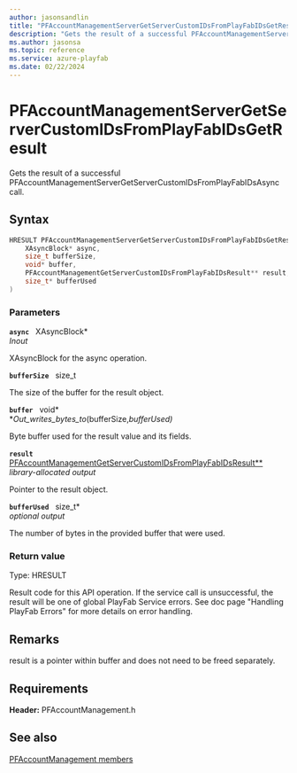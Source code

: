 ```yaml
---
author: jasonsandlin
title: "PFAccountManagementServerGetServerCustomIDsFromPlayFabIDsGetResult"
description: "Gets the result of a successful PFAccountManagementServerGetServerCustomIDsFromPlayFabIDsAsync call."
ms.author: jasonsa
ms.topic: reference
ms.service: azure-playfab
ms.date: 02/22/2024
---
```


# PFAccountManagementServerGetServerCustomIDsFromPlayFabIDsGetResult  

Gets the result of a successful PFAccountManagementServerGetServerCustomIDsFromPlayFabIDsAsync call.  

## Syntax  
  
```cpp
HRESULT PFAccountManagementServerGetServerCustomIDsFromPlayFabIDsGetResult(  
    XAsyncBlock* async,  
    size_t bufferSize,  
    void* buffer,  
    PFAccountManagementGetServerCustomIDsFromPlayFabIDsResult** result,  
    size_t* bufferUsed  
)  
```  
  
### Parameters  
  
**`async`** &nbsp; XAsyncBlock*  
*_Inout_*  
  
XAsyncBlock for the async operation.  
  
**`bufferSize`** &nbsp; size_t  
  
The size of the buffer for the result object.  
  
**`buffer`** &nbsp; void*  
*_Out_writes_bytes_to_(bufferSize,*bufferUsed)*  
  
Byte buffer used for the result value and its fields.  
  
**`result`** &nbsp; [PFAccountManagementGetServerCustomIDsFromPlayFabIDsResult**](../../pfaccountmanagementtypes/structs/pfaccountmanagementgetservercustomidsfromplayfabidsresult.md)  
*library-allocated output*  
  
Pointer to the result object.  
  
**`bufferUsed`** &nbsp; size_t*  
*optional output*  
  
The number of bytes in the provided buffer that were used.  
  
  
### Return value
Type: HRESULT
  
Result code for this API operation. If the service call is unsuccessful, the result will be one of global PlayFab Service errors. See doc page "Handling PlayFab Errors" for more details on error handling.
  
## Remarks  
  
result is a pointer within buffer and does not need to be freed separately.
  
## Requirements  
  
**Header:** PFAccountManagement.h
  
## See also  
[PFAccountManagement members](../pfaccountmanagement_members.md)  

  
  
